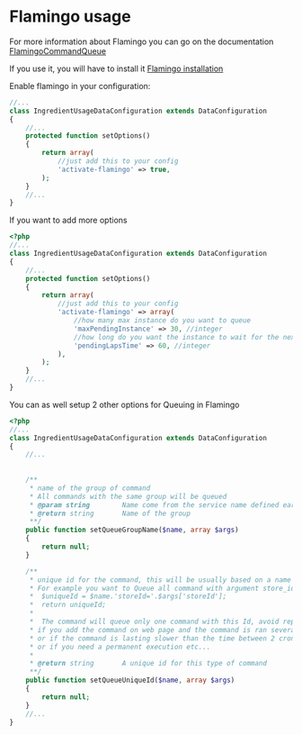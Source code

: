 Flamingo usage
==============

For more information about Flamingo you can go on the documentation [FlamingoCommandQueue](https://github.com/Earls/FlamingoCommandQueue/blob/master/README.md)

If you use it, you will have to install it [Flamingo installation](https://github.com/Earls/FlamingoCommandQueue/blob/master/Resources/doc/installation.md)

Enable flamingo in your configuration:

```php
//...
class IngredientUsageDataConfiguration extends DataConfiguration
{
    //...
    protected function setOptions()
    {
        return array(
            //just add this to your config
            'activate-flamingo' => true,
        );
    }
    //...
}
```

If you want to add more options

```php
<?php
//...
class IngredientUsageDataConfiguration extends DataConfiguration
{
    //...
    protected function setOptions()
    {
        return array(
            //just add this to your config
            'activate-flamingo' => array(
                //how many max instance do you want to queue
                'maxPendingInstance' => 30, //integer
                //how long do you want the instance to wait for the next check
                'pendingLapsTime' => 60, //integer   
            ),
        );
    }
    //...
}
```

You can as well setup 2 other options for Queuing in Flamingo

```php
<?php
//...
class IngredientUsageDataConfiguration extends DataConfiguration
{
    //...
    
    
    /**
     * name of the group of command
     * All commands with the same group will be queued
     * @param string        Name come from the service name defined earlier
     * @return string       Name of the group
     **/
    public function setQueueGroupName($name, array $args)
    {
        return null;
    }

    /**
     * unique id for the command, this will be usually based on a name and arguments
     * For example you want to Queue all command with argument store_id is unique
     *  $uniqueId = $name.'storeId='.$args['storeId'];
     *  return uniqueId;
     *
     *  The command will queue only one command with this Id, avoid repetition, 
     * if you add the command on web page and the command is ran several times per minutes
     * or if the command is lasting slower than the time between 2 crons, your call, 
     * or if you need a permanent execution etc...
     *
     * @return string       A unique id for this type of command
     **/
    public function setQueueUniqueId($name, array $args)
    {
        return null;
    }
    //...
}
```
